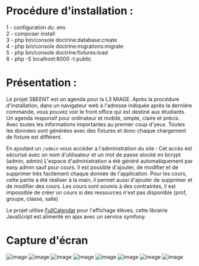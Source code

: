 # Procédure d'installation :

1 - configuration du .env <br>
2 - composer install <br>
3 - php bin/console doctrine:database:create <br>
4 - php bin/console doctrine:migrations:migrate <br>
5 - php bin/console doctrine:fixtures:load <br>
6 - php -S localhost:8000 -t public <br>

# Présentation :

Le projet SBEENT est un agenda pour la L3 MIAGE.
Après la procédure d'installation, dans un navigateur web à l'adresse indiquée après la dernière commande, vous pouvez voir le front office qui est destiné aux étudiants.
Un agenda responsif pour ordinateur et mobile, simple, claire et précis.
Avec toutes les informations importantes au premier coup d'yeux.
Toutes les données sont générées avec des fixtures et donc chaque chargement de fixture est différent.

En ajoutant un `/admin` vous accéder a l'administration du site :
Cet accès est sécurisé avec un nom d'utilisateur et un mot de passe stocké en bcrypt (admin, admin)
L'espace d'administration a été généré automatiquement par easy admin sauf pour cours.
Il est possible d'ajouter, de modifier et de supprimer très facilement chaque donnée de l'application.
Pour les cours, cette partie a été réaliser à la main, il permet aussi d'ajouter de supprimer et de modifier des cours.
Les cours sont soumis à des contraintes, il est impossible de créer un cours si des ressources n'est pas disponible (prof, groupe, classe, salle)

Le projet utilise <a href="https://fullcalendar.io/">FullCalendar</a> pour l'affichage élèves, cette librairie JavaScript est alimenté en ajax avec un service symfony.

# Capture d'écran

![image](https://user-images.githubusercontent.com/32338891/77081940-abe76d80-69fb-11ea-9a4e-e2883a2cb63e.png)
![image](https://user-images.githubusercontent.com/32338891/77081986-bf92d400-69fb-11ea-8f81-a49c162bfcff.png)
![image](https://user-images.githubusercontent.com/32338891/77082014-c9b4d280-69fb-11ea-874f-c60c3ef69d9e.png)
![image](https://user-images.githubusercontent.com/32338891/77082045-d6392b00-69fb-11ea-9dca-eeed1d818af4.png)
![image](https://user-images.githubusercontent.com/32338891/77082094-e51fdd80-69fb-11ea-8916-ef5cbfe65bbb.png)
![image](https://user-images.githubusercontent.com/32338891/77082122-f0730900-69fb-11ea-9058-35e529e1b5d7.png)
![image](https://user-images.githubusercontent.com/32338891/77082167-ff59bb80-69fb-11ea-892e-1eda5c5df56f.png)
![image](https://user-images.githubusercontent.com/32338891/77082323-329c4a80-69fc-11ea-963f-2c16b58343c9.png)


